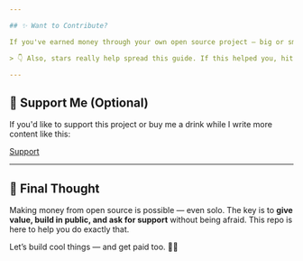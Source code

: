 ```yaml
---

## ✨ Want to Contribute?

If you've earned money through your own open source project — big or small — feel free to open a PR and add your tips or story!

> 👇 Also, stars really help spread this guide. If this helped you, hit that `⭐ Star` button!

---
```


## 🧃 Support Me (Optional)

If you'd like to support this project or buy me a drink while I write more content like this:

[Support](https://sreeman.sh/support)

---

## 🧠 Final Thought

Making money from open source is possible — even solo. The key is to **give value, build in public, and ask for support** without being afraid. This repo is here to help you do exactly that.

Let’s build cool things — and get paid too. 💼🔥
